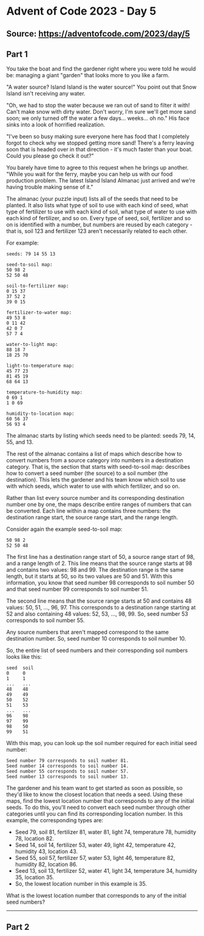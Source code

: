 # Advent of Code 2023 - Day 5

Source: https://adventofcode.com/2023/day/5
---
## Part 1

You take the boat and find the gardener right where you were told he would be: managing a giant "garden" that looks more to you like a farm.

"A water source? Island Island is the water source!" You point out that Snow Island isn't receiving any water.

"Oh, we had to stop the water because we ran out of sand to filter it with! Can't make snow with dirty water. Don't worry, I'm sure we'll get more sand soon; we only turned off the water a few days... weeks... oh no." His face sinks into a look of horrified realization.

"I've been so busy making sure everyone here has food that I completely forgot to check why we stopped getting more sand! There's a ferry leaving soon that is headed over in that direction - it's much faster than your boat. Could you please go check it out?"

You barely have time to agree to this request when he brings up another. "While you wait for the ferry, maybe you can help us with our food production problem. The latest Island Island Almanac just arrived and we're having trouble making sense of it."

The almanac (your puzzle input) lists all of the seeds that need to be planted. It also lists what type of soil to use with each kind of seed, what type of fertilizer to use with each kind of soil, what type of water to use with each kind of fertilizer, and so on. Every type of seed, soil, fertilizer and so on is identified with a number, but numbers are reused by each category - that is, soil 123 and fertilizer 123 aren't necessarily related to each other.

For example:
    
    seeds: 79 14 55 13
    
    seed-to-soil map:
    50 98 2
    52 50 48
    
    soil-to-fertilizer map:
    0 15 37
    37 52 2
    39 0 15
    
    fertilizer-to-water map:
    49 53 8
    0 11 42
    42 0 7
    57 7 4
    
    water-to-light map:
    88 18 7
    18 25 70
    
    light-to-temperature map:
    45 77 23
    81 45 19
    68 64 13
    
    temperature-to-humidity map:
    0 69 1
    1 0 69
    
    humidity-to-location map:
    60 56 37
    56 93 4
The almanac starts by listing which seeds need to be planted: seeds 79, 14, 55, and 13.

The rest of the almanac contains a list of maps which describe how to convert numbers from a source category into numbers in a destination category. That is, the section that starts with seed-to-soil map: describes how to convert a seed number (the source) to a soil number (the destination). This lets the gardener and his team know which soil to use with which seeds, which water to use with which fertilizer, and so on.

Rather than list every source number and its corresponding destination number one by one, the maps describe entire ranges of numbers that can be converted. Each line within a map contains three numbers: the destination range start, the source range start, and the range length.

Consider again the example seed-to-soil map:

    50 98 2
    52 50 48
The first line has a destination range start of 50, a source range start of 98, and a range length of 2. This line means that the source range starts at 98 and contains two values: 98 and 99. The destination range is the same length, but it starts at 50, so its two values are 50 and 51. With this information, you know that seed number 98 corresponds to soil number 50 and that seed number 99 corresponds to soil number 51.

The second line means that the source range starts at 50 and contains 48 values: 50, 51, ..., 96, 97. This corresponds to a destination range starting at 52 and also containing 48 values: 52, 53, ..., 98, 99. So, seed number 53 corresponds to soil number 55.

Any source numbers that aren't mapped correspond to the same destination number. So, seed number 10 corresponds to soil number 10.

So, the entire list of seed numbers and their corresponding soil numbers looks like this:

    seed  soil
    0     0
    1     1
    ...   ...
    48    48
    49    49
    50    52
    51    53
    ...   ...
    96    98
    97    99
    98    50
    99    51
With this map, you can look up the soil number required for each initial seed number:

    Seed number 79 corresponds to soil number 81.
    Seed number 14 corresponds to soil number 14.
    Seed number 55 corresponds to soil number 57.
    Seed number 13 corresponds to soil number 13.
The gardener and his team want to get started as soon as possible, so they'd like to know the closest location that needs a seed. Using these maps, find the lowest location number that corresponds to any of the initial seeds. To do this, you'll need to convert each seed number through other categories until you can find its corresponding location number. In this example, the corresponding types are:

* Seed 79, soil 81, fertilizer 81, water 81, light 74, temperature 78, humidity 78, location 82.
* Seed 14, soil 14, fertilizer 53, water 49, light 42, temperature 42, humidity 43, location 43.
* Seed 55, soil 57, fertilizer 57, water 53, light 46, temperature 82, humidity 82, location 86.
* Seed 13, soil 13, fertilizer 52, water 41, light 34, temperature 34, humidity 35, location 35.
* So, the lowest location number in this example is 35.

What is the lowest location number that corresponds to any of the initial seed numbers?

---
## Part 2

